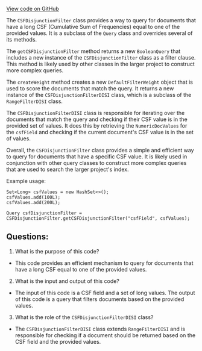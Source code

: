 [View code on GitHub](https://github.com/misbahsy/the-algorithm/src/java/com/twitter/search/earlybird/search/queries/CSFDisjunctionFilter.java)

The `CSFDisjunctionFilter` class provides a way to query for documents that have a long CSF (Cumulative Sum of Frequencies) equal to one of the provided values. It is a subclass of the `Query` class and overrides several of its methods. 

The `getCSFDisjunctionFilter` method returns a new `BooleanQuery` that includes a new instance of the `CSFDisjunctionFilter` class as a filter clause. This method is likely used by other classes in the larger project to construct more complex queries.

The `createWeight` method creates a new `DefaultFilterWeight` object that is used to score the documents that match the query. It returns a new instance of the `CSFDisjunctionFilterDISI` class, which is a subclass of the `RangeFilterDISI` class. 

The `CSFDisjunctionFilterDISI` class is responsible for iterating over the documents that match the query and checking if their CSF value is in the provided set of values. It does this by retrieving the `NumericDocValues` for the `csfField` and checking if the current document's CSF value is in the set of values. 

Overall, the `CSFDisjunctionFilter` class provides a simple and efficient way to query for documents that have a specific CSF value. It is likely used in conjunction with other query classes to construct more complex queries that are used to search the larger project's index. 

Example usage:

```
Set<Long> csfValues = new HashSet<>();
csfValues.add(100L);
csfValues.add(200L);

Query csfDisjunctionFilter = CSFDisjunctionFilter.getCSFDisjunctionFilter("csfField", csfValues);
```
## Questions: 
 1. What is the purpose of this code?
- This code provides an efficient mechanism to query for documents that have a long CSF equal to one of the provided values.

2. What is the input and output of this code?
- The input of this code is a CSF field and a set of long values. The output of this code is a query that filters documents based on the provided values.

3. What is the role of the `CSFDisjunctionFilterDISI` class?
- The `CSFDisjunctionFilterDISI` class extends `RangeFilterDISI` and is responsible for checking if a document should be returned based on the CSF field and the provided values.